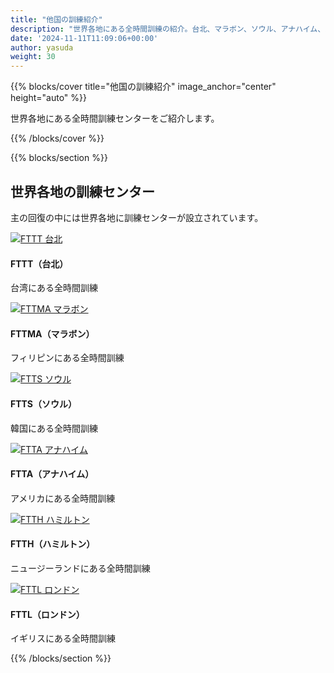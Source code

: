 ```yaml
---
title: "他国の訓練紹介"
description: "世界各地にある全時間訓練の紹介。台北、マラボン、ソウル、アナハイム、ハミルトン、ロンドンの訓練センターへのリンク。"
date: '2024-11-11T11:09:06+00:00'
author: yasuda
weight: 30
---
```


{{% blocks/cover title="他国の訓練紹介" image_anchor="center" height="auto" %}}
<p class="lead mt-5">
  世界各地にある全時間訓練センターをご紹介します。
</p>
{{% /blocks/cover %}}

{{% blocks/section %}}
<div class="col-12">
<h2 class="text-center">世界各地の訓練センター</h2>
<p class="text-center">主の回復の中には世界各地に訓練センターが設立されています。</p>
</div>

<div class="row">
  <div class="col-md-4 mb-4 text-center">
    <a href="https://www.fttt.org.tw/" target="_blank">
      <img src="/wp-content/uploads/1.png" class="img-fluid rounded mb-2" alt="FTTT 台北" style="max-height: 150px;">
    </a>
    <h4>FTTT（台北）</h4>
    <p>台湾にある全時間訓練</p>
  </div>
  <div class="col-md-4 mb-4 text-center">
    <a href="https://fttmalabon.org/" target="_blank">
      <img src="/wp-content/uploads/2.png" class="img-fluid rounded mb-2" alt="FTTMA マラボン" style="max-height: 150px;">
    </a>
    <h4>FTTMA（マラボン）</h4>
    <p>フィリピンにある全時間訓練</p>
  </div>
  <div class="col-md-4 mb-4 text-center">
    <a href="https://ftts.org/" target="_blank">
      <img src="/wp-content/uploads/5.png" class="img-fluid rounded mb-2" alt="FTTS ソウル" style="max-height: 150px;">
    </a>
    <h4>FTTS（ソウル）</h4>
    <p>韓国にある全時間訓練</p>
  </div>
  <div class="col-md-4 mb-4 text-center">
    <a href="https://www.ftta.org/" target="_blank">
      <img src="/wp-content/uploads/3.png" class="img-fluid rounded mb-2" alt="FTTA アナハイム" style="max-height: 150px;">
    </a>
    <h4>FTTA（アナハイム）</h4>
    <p>アメリカにある全時間訓練</p>
  </div>
  <div class="col-md-4 mb-4 text-center">
    <a href="https://nztc.ac.nz/" target="_blank">
      <img src="/wp-content/uploads/4.png" class="img-fluid rounded mb-2" alt="FTTH ハミルトン" style="max-height: 150px;">
    </a>
    <h4>FTTH（ハミルトン）</h4>
    <p>ニュージーランドにある全時間訓練</p>
  </div>
  <div class="col-md-4 mb-4 text-center">
    <a href="https://fttl.org/" target="_blank">
      <img src="/wp-content/uploads/6.png" class="img-fluid rounded mb-2" alt="FTTL ロンドン" style="max-height: 150px;">
    </a>
    <h4>FTTL（ロンドン）</h4>
    <p>イギリスにある全時間訓練</p>
  </div>
</div>
{{% /blocks/section %}}